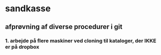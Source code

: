 # sandkasse

## afprøvning af diverse procedurer i git
### 1. arbejde på flere maskiner ved cloning til kataloger, der IKKE er på dropbox
